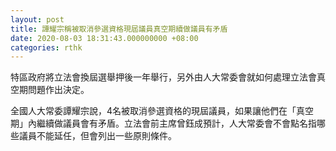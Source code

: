 ```yaml
---
layout: post
title: 譚耀宗稱被取消參選資格現屆議員真空期續做議員有矛盾
date: 2020-08-03 18:31:43.000000000 +08:00
categories: rthk
---
```


特區政府將立法會換屆選舉押後一年舉行，另外由人大常委會就如何處理立法會真空期問題作出決定。

全國人大常委譚耀宗說，4名被取消參選資格的現屆議員，如果讓他們在「真空期」內繼續做議員會有矛盾。立法會前主席曾鈺成預計，人大常委會不會點名指哪些議員不能延任，但會列出一些原則條件。
